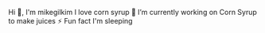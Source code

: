 Hi 👋, I'm mikegilkim
I love corn syrup
🔭 I’m currently working on Corn Syrup to make juices
⚡ Fun fact I'm sleeping
